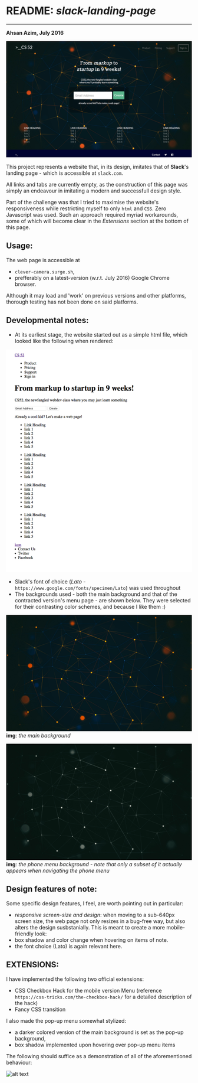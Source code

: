 # README: *slack-landing-page* 
_____

**Ahsan Azim, July 2016**

![alt text](./screen_caps/full_view.png)

This project represents a website that, in its design, imitates that of **Slack**'s landing page - which is accessible at ``slack.com``.

All links and tabs are currently empty, as the construction of this page was simply an endeavour in imitating a modern and successfull design style. 

Part of the challenge was that I tried to maximise the website's responsiveness while restricting myself to only ``html`` and ``CSS``. Zero Javascript was used. Such an approach required myriad workarounds, some of which will become clear in the *Extensions* section at the bottom of this page.

## Usage:

The web page is accessible at 

- ``clever-camera.surge.sh``,
- prefferably on a latest-version (w.r.t. July 2016) Google Chrome browser. 

Although it may load and 'work' on previous versions and other platforms, thorough testing has not been done on said platforms. 


## Developmental notes:

- At its earliest stage, the website started out as a simple html file, which looked like the following when rendered:

![alt text](./screen_caps/basic.png)

- Slack's font of choice (*Lato* - ``https://www.google.com/fonts/specimen/Lato``) was used throughout
- The backgrounds used - both the main background and that of the contracted version's menu page - are shown below. They were selected for their contrasting color schemes, and because I like them :)

![alt text](./screen_caps/main_background.jpg)
**img**: *the main background*

![alt text](./screen_caps/menu_background.jpg)
**img**: *the phone menu background - note that only a subset of it actually appears when navigating the phone menu*

## Design features of note:

Some specific design features, I feel, are worth pointing out in particular:

- *responsive screen-size and design*: when moving to a sub-640px screen size, the web page not only resizes in a bug-free way, but also alters the design susbstanially. This is meant to create a more mobile-friendly look:
- box shadow and color change when hovering on items of note.
- the font choice (Lato) is again relevant here. 


## EXTENSIONS:

I have implemented the following two official extensions:

- CSS Checkbox Hack for the mobile version Menu (reference ``https://css-tricks.com/the-checkbox-hack/`` for a detailed description of the hack)
- Fancy CSS transition

I also made the pop-up menu somewhat stylized:

- a darker colored version of the main background is set as the pop-up background, 
- box shadow implemented upon hovering over pop-up menu items

The following should suffice as a demonstration of all of the aforementioned behaviour:

![alt text](./screen_caps/checkbox_menu_css.gif)